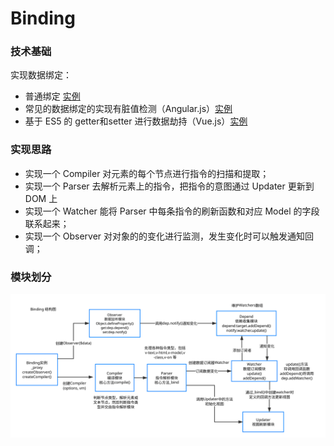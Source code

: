 # Binding

### 技术基础

实现数据绑定：

- 普通绑定 [实例](example/ancient-binding.html)
- 常见的数据绑定的实现有脏值检测（Angular.js）[实例](example/dirty-check-binding.html)
- 基于 ES5 的 getter和setter 进行数据劫持（Vue.js）[实例](example/hijack-binding.html)

### 实现思路

- 实现一个 Compiler 对元素的每个节点进行指令的扫描和提取；
- 实现一个 Parser 去解析元素上的指令，把指令的意图通过 Updater 更新到 DOM 上
- 实现一个 Watcher 能将 Parser 中每条指令的刷新函数和对应 Model 的字段联系起来；
- 实现一个 Observer 对对象的的变化进行监测，发生变化时可以触发通知回调；

### 模块划分

![binding](binding.svg)




